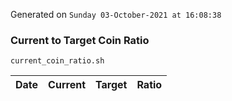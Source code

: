 Generated on `Sunday 03-October-2021 at 16:08:38`

### Current to Target Coin Ratio
`current_coin_ratio.sh`

Date|Current|Target|Ratio
---|---|---|---
